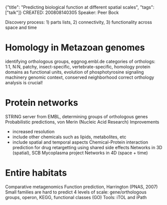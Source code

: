 {"title": "Predicting biological function at different spatial scales", "tags": ["talk"]}
CREATED: 200808140305
Speaker: Peer Bock

Discovery process: 1) parts lists, 2) connectivity, 3) functionality
across space and time

# Homology in Metazoan genomes
identifying orthologous groups, eggnog.embl.de
categories of orthologs: 1:1, N:N, patchy, insect-specific, vertebrate-specific, homology
protein domains as functional units, evolution of phosphotyrosine signaling machinery
genomic context, conserved neighborhood
correct orthology analysis is crucial!

# Protein networks
STRING server from EMBL, determining groups of orthologous genes
Probabilistic predictions, von Merin (Nucleic Acid Research)
Improvements
* increased resolution
* include other chemicals such as lipids, metabolites, etc
* include spatial and temporal aspects
Chemical-Protein interaction prediction for drug retargetting using shared side effects
Networks in 3D (spatial), SCB Mycoplasma project
Networks in 4D (space + time)

# Entire habitats
Comparative metagenomics
Function prediction, Harrington (PNAS, 2007)
Small families are hard to predict
4 levels of scale: gene/orthologous groups, operon, KEGG, functional classes (GO)
Tools: iTOL and iPath
